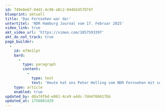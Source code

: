 ```yaml
---
id: 749e8e67-84d1-4c98-a0c2-044b5457074f
blueprint: aktuell
title: 'Das Fernsehen war da!'
untertitel: 'NDR Hamburg Journal vom 17. Februar 2025'
video_link: true
akt_video_url: 'https://vimeo.com/1057593397'
akt_do_not_track: true
page_builder:
  -
    id: m79e1lpt
    bard:
      -
        type: paragraph
        content:
          -
            type: text
            text: 'Heute hat uns Peter Helling vom NDR Fernsehen mit seinem Team in unserer neuen Spielstätte besucht. Vielen Dank für den schönen Bericht über unsere Theaterbaustelle.'
    type: article
    enabled: true
updated_by: d8a74fbd-e061-4ce9-a4dc-7d44760417bb
updated_at: 1756081429
---
```

